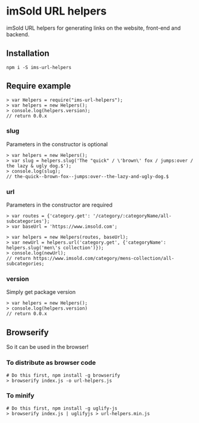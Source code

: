 # imSold URL helpers

imSold URL helpers for generating links on the website, front-end and backend.

## Installation
```
npm i -S ims-url-helpers
```

## Require example
```
> var Helpers = require("ims-url-helpers");
> var helpers = new Helpers();
> console.log(helpers.version);
// return 0.0.x
```

### slug
Parameters in the constructor is optional

```
> var helpers = new Helpers();
> var slug = helpers.slug('The "quick" / \'brown\' fox / jumps:over / the lazy & ugly dog.$');
> console.log(slug);
// the-quick--brown-fox--jumps:over--the-lazy-and-ugly-dog.$
```

### url
Parameters in the constructor are required

```
> var routes = {'category.get': '/category/:categoryName/all-subcategories'};
> var baseUrl = 'https://www.imsold.com';

> var helpers = new Helpers(routes, baseUrl);
> var newUrl = helpers.url('category.get', {'categoryName': helpers.slug('men\'s collection')});
> console.log(newUrl);
// return https://www.imsold.com/category/mens-collection/all-subcategories;

```

### version
Simply get package version

```
> var helpers = new Helpers();
> console.log(helpers.version)
// return 0.0.x
```

## Browserify
So it can be used in the browser!

### To distribute as browser code
```
# Do this first, npm install -g browserify
> browserify index.js -o url-helpers.js
```

### To minify
```
# Do this first, npm install -g uglify-js
> browserify index.js | uglifyjs > url-helpers.min.js
```
